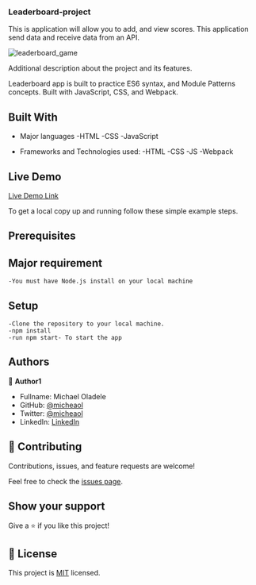 ### Leaderboard-project

This is application will allow you to add, and view scores. This application send data and receive data from an API. 

![leaderboard_game](https://user-images.githubusercontent.com/10332499/142683846-d145922f-b85e-45e6-832b-5d062071a73a.PNG)

Additional description about the project and its features.

Leaderboard app is built to practice ES6 syntax, and Module Patterns concepts. Built with JavaScript, CSS, and Webpack.

## Built With

- Major languages
    -HTML
    -CSS
    -JavaScript
    

- Frameworks and Technologies used:
    -HTML
    -CSS
    -JS
    -Webpack


## Live Demo

[Live Demo Link](https://micheaol.github.io/Portfolio-project/)

To get a local copy up and running follow these simple example steps.
                
   
## Prerequisites 

## Major requirement
    -You must have Node.js install on your local machine
    
    
## Setup
    
    -Clone the repository to your local machine.
    -npm install
    -run npm start- To start the app
    


## Authors

👤 **Author1**

- Fullname: Michael Oladele
- GitHub: [@micheaol](https://github.com/micheaol)
- Twitter: [@micheaol](https://twitter.com/micheaol)
- LinkedIn: [LinkedIn](https://linkedin.com/in/micheaol80)


## 🤝 Contributing

Contributions, issues, and feature requests are welcome!

Feel free to check the [issues page](../../issues/).

## Show your support

Give a ⭐️ if you like this project!


## 📝 License

This project is [MIT](./MIT.md) licensed.
